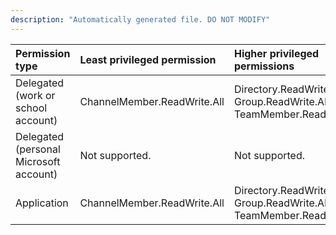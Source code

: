 ```yaml
---
description: "Automatically generated file. DO NOT MODIFY"
---
```


|Permission type|Least privileged permission|Higher privileged permissions|
|:---|:---|:---|
|Delegated (work or school account)|ChannelMember.ReadWrite.All|Directory.ReadWrite.All, Group.ReadWrite.All, TeamMember.ReadWrite.All|
|Delegated (personal Microsoft account)|Not supported.|Not supported.|
|Application|ChannelMember.ReadWrite.All|Directory.ReadWrite.All, Group.ReadWrite.All, TeamMember.ReadWrite.All|

